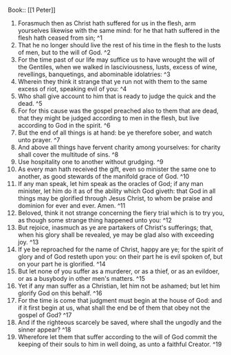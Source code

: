 Book:: [[1 Peter]]
 1. Forasmuch then as Christ hath suffered for us in the flesh, arm yourselves likewise with the same mind: for he that hath suffered in the flesh hath ceased from sin; ^1
 2. That he no longer should live the rest of his time in the flesh to the lusts of men, but to the will of God. ^2
 3. For the time past of our life may suffice us to have wrought the will of the Gentiles, when we walked in lasciviousness, lusts, excess of wine, revellings, banquetings, and abominable idolatries: ^3
 4. Wherein they think it strange that ye run not with them to the same excess of riot, speaking evil of you: ^4
 5. Who shall give account to him that is ready to judge the quick and the dead. ^5
 6. For for this cause was the gospel preached also to them that are dead, that they might be judged according to men in the flesh, but live according to God in the spirit. ^6
 7. But the end of all things is at hand: be ye therefore sober, and watch unto prayer. ^7
 8. And above all things have fervent charity among yourselves: for charity shall cover the multitude of sins. ^8
 9. Use hospitality one to another without grudging. ^9
 10. As every man hath received the gift, even so minister the same one to another, as good stewards of the manifold grace of God. ^10
 11. If any man speak, let him speak as the oracles of God; if any man minister, let him do it as of the ability which God giveth: that God in all things may be glorified through Jesus Christ, to whom be praise and dominion for ever and ever. Amen. ^11
 12. Beloved, think it not strange concerning the fiery trial which is to try you, as though some strange thing happened unto you: ^12
 13. But rejoice, inasmuch as ye are partakers of Christ's sufferings; that, when his glory shall be revealed, ye may be glad also with exceeding joy. ^13
 14. If ye be reproached for the name of Christ, happy are ye; for the spirit of glory and of God resteth upon you: on their part he is evil spoken of, but on your part he is glorified. ^14
 15. But let none of you suffer as a murderer, or as a thief, or as an evildoer, or as a busybody in other men's matters. ^15
 16. Yet if any man suffer as a Christian, let him not be ashamed; but let him glorify God on this behalf. ^16
 17. For the time is come that judgment must begin at the house of God: and if it first begin at us, what shall the end be of them that obey not the gospel of God? ^17
 18. And if the righteous scarcely be saved, where shall the ungodly and the sinner appear? ^18
 19. Wherefore let them that suffer according to the will of God commit the keeping of their souls to him in well doing, as unto a faithful Creator. ^19
